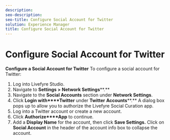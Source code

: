 ```yaml
---
description: 
seo-description: 
seo-title: Configure Social Account for Twitter
solution: Experience Manager
title: Configure Social Account for Twitter
---
```


# Configure Social Account for Twitter

**Configure a Social Account for Twitter**
To configure a social account for Twitter:

1. Log into Livefyre Studio.
1. Navigate to **Settings &gt;** **Network Settings****.**
1. Navigate to the **Social Accounts** section under **Network Settings**.
1. Click **Login with****Twitter** under **Twitter** **Accounts****.** A dialog box pops up to allow you to authorize the Livefyre Social Curation app.
1. Log into a Twitter account or create a new account.
1. Click **Authorize****App** to continue.
1. Add a **Display Name** for the account, then click **Save Settings.** Click on **Social Account** in the header of the account info box to collapse the account.
